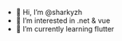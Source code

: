 - 👋 Hi, I’m @sharkyzh
- 👀 I’m interested in .net & vue
- 🌱 I’m currently learning flutter



<!---
- 💞️ I’m looking to collaborate on ...
- 📫 How to reach me ...
sharkyzh/sharkyzh is a ✨ special ✨ repository because its `README.md` (this file) appears on your GitHub profile.
You can click the Preview link to take a look at your changes.
--->
